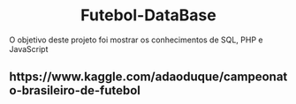 

<h1 align="center">
    Futebol-DataBase
</h1>

<p> O objetivo deste projeto foi mostrar os conhecimentos de SQL, PHP e JavaScript</p>

<h2>https://www.kaggle.com/adaoduque/campeonato-brasileiro-de-futebol</h2>
